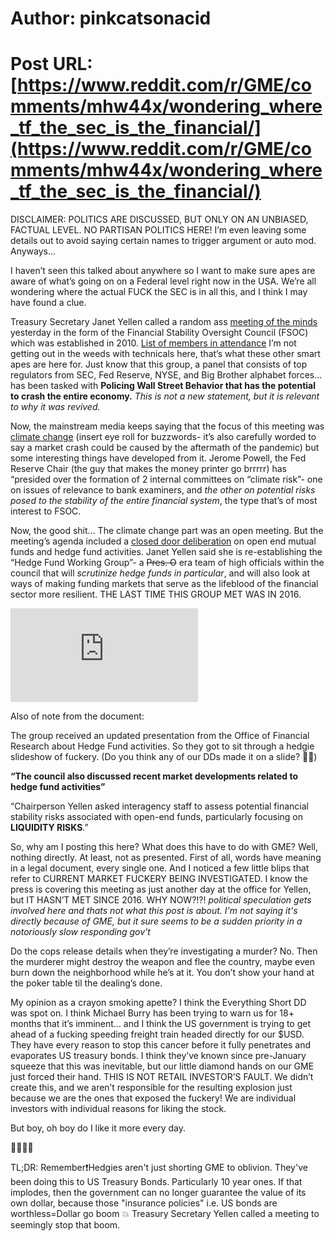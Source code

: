 # Author: pinkcatsonacid
# Post URL: [https://www.reddit.com/r/GME/comments/mhw44x/wondering_where_tf_the_sec_is_the_financial/](https://www.reddit.com/r/GME/comments/mhw44x/wondering_where_tf_the_sec_is_the_financial/)


DISCLAIMER: POLITICS ARE DISCUSSED, BUT ONLY ON AN UNBIASED, FACTUAL LEVEL. NO PARTISAN POLITICS HERE! I’m even leaving some details out to avoid saying certain names to trigger argument or auto mod. Anyways...

I haven’t seen this talked about anywhere so I want to make sure apes are aware of what’s going on on a Federal level right now in the USA. We’re all wondering where the actual FUCK the SEC is in all this, and I think I may have found a clue. 

Treasury Secretary Janet Yellen called a random ass [meeting of the minds](https://home.treasury.gov/policy-issues/financial-markets-financial-institutions-and-fiscal-service/fsoc/council-meetings) yesterday in the form of the Financial Stability Oversight Council (FSOC) which was established in 2010. [List of members in attendance](https://www.reddit.com/r/GME/comments/min0gb/the_holders_of_the_boss_key_wondering_who_is_at/?utm_medium=android_app&utm_source=share) I’m not getting out in the weeds with technicals here, that’s what these other smart apes are here for. Just know that this group, a panel that consists of top regulators from SEC, Fed Reserve, NYSE, and Big Brother alphabet forces... has been tasked with **Policing Wall Street Behavior that has the potential to crash the entire economy.** *This is not a new statement, but it is relevant to why it was revived.* 

Now, the mainstream media keeps saying that the focus of this meeting was [climate change](https://www.politico.com/news/2021/03/31/yellen-climate-change-fsoc-478769) (insert eye roll for buzzwords- it’s also carefully worded to say a market crash could be caused by the aftermath of the pandemic) but some interesting things have developed from it. Jerome Powell, the Fed Reserve Chair (the guy that makes the money printer go brrrrr) has “presided over the formation of 2 internal committees on “climate risk”- one on issues of relevance to bank examiners, and *the other on potential risks posed to the stability of the entire financial system*, the type that’s of most interest to FSOC.

Now, the good shit... The climate change part was an open meeting. But the meeting’s agenda included a [closed door deliberation](https://www.bloomberg.com/news/articles/2021-03-31/yellen-signals-scrutinizing-hedge-funds-is-a-renewed-fsoc-focus-kmxuj4hu) on open end mutual funds and hedge fund activities. Janet Yellen said she is re-establishing the “Hedge Fund Working Group”- a ~~Pres. O~~ era team of high officials within the council that will *scrutinize hedge funds in particular*, and will also look at ways of making funding markets that serve as the lifeblood of the financial sector more resilient. THE LAST TIME THIS GROUP MET WAS IN 2016.

![Here's the press release ](https://s.wsj.net/public/resources/documents/TreasuryStatement.pdf)

Also of note from the document: 

The group received an updated presentation from the Office of Financial Research about Hedge Fund activities. So they got to sit through a hedgie slideshow of fuckery. (Do you think any of our DDs made it on a slide? 🧐😂)

**“The council also discussed recent market developments related to hedge fund activities”**

“Chairperson Yellen asked interagency staff to assess potential financial stability risks associated with open-end funds, particularly focusing on **LIQUIDITY RISKS**.”


So, why am I posting this here? What does this have to do with GME? Well, nothing directly. At least, not as presented. First of all, words have meaning in a legal document, every single one. And I noticed a few little blips that refer to CURRENT MARKET FUCKERY BEING INVESTIGATED. I know the press is covering this meeting as just another day at the office for Yellen, but IT HASN’T MET SINCE 2016. WHY NOW?!?! *political speculation gets involved here and thats not what this post is about. I'm not saying it's directly because of GME, but it sure seems to be a sudden priority in a notoriously slow responding gov't*

Do the cops release details when they’re investigating a murder? No. Then the murderer might destroy the weapon and flee the country, maybe even burn down the neighborhood while he’s at it. You don’t show your hand at the poker table til the dealing’s done. 

My opinion as a crayon smoking apette? I think the Everything Short DD was spot on. I think Michael Burry has been trying to warn us for 18+ months that it’s imminent... and I think the US government is trying to get ahead of a fucking speeding freight train headed directly for our $USD. They have every reason to stop this cancer before it fully penetrates and evaporates US treasury bonds. I think they’ve known since pre-January squeeze that this was inevitable, but our little diamond hands on our GME just forced their hand. THIS IS NOT RETAIL INVESTOR’S FAULT. We didn’t create this, and we aren’t responsible for the resulting explosion just because we are the ones that exposed the fuckery! We are individual investors with individual reasons for liking the stock. 

But boy, oh boy do I like it more every day. 

💎🙌🏼🚀

TL;DR: Remember❗Hedgies aren't just shorting GME to oblivion. They've been doing this to US Treasury Bonds. Particularly 10 year ones. If that implodes, then the government can no longer guarantee the value of its own dollar, because those "insurance policies" i.e. US bonds are worthless=Dollar go boom 💥 Treasury Secretary Yellen called a meeting to seemingly stop that boom.